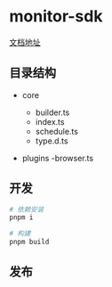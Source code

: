 # monitor-sdk

[文档地址](http://wiki.tuzhanai.com/x/DoCyFw)

## 目录结构

- core
  - builder.ts
  - index.ts
  - schedule.ts
  - type.d.ts

- plugins
  -browser.ts

## 开发

```sh
# 依赖安装 
pnpm i

# 构建
pnpm build
```

## 发布